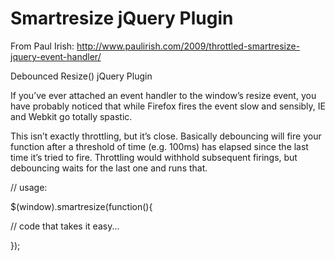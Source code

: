 Smartresize jQuery Plugin
=========================

From Paul Irish: http://www.paulirish.com/2009/throttled-smartresize-jquery-event-handler/


Debounced Resize() jQuery Plugin

If you’ve ever attached an event handler to the window’s resize event, you have probably noticed that while Firefox fires the event slow and sensibly, IE and Webkit go totally spastic.

This isn’t exactly throttling, but it’s close. Basically debouncing will fire your function after a threshold of time (e.g. 100ms) has elapsed since the last time it’s tried to fire. Throttling would withhold subsequent firings, but debouncing waits for the last one and runs that.





// usage:

$(window).smartresize(function(){

  // code that takes it easy...
  
});
